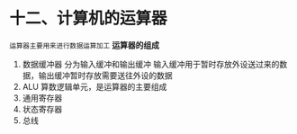 # 十二、计算机的运算器

`运算器主要用来进行数据运算加工`
**运算器的组成**
1. 数据缓冲器
分为输入缓冲和输出缓冲
输入缓冲用于暂时存放外设送过来的数据，输出缓冲暂时存放需要送往外设的数据
2. ALU
算数逻辑单元，是运算器的主要组成
3. 通用寄存器
4. 状态寄存器
5. 总线
